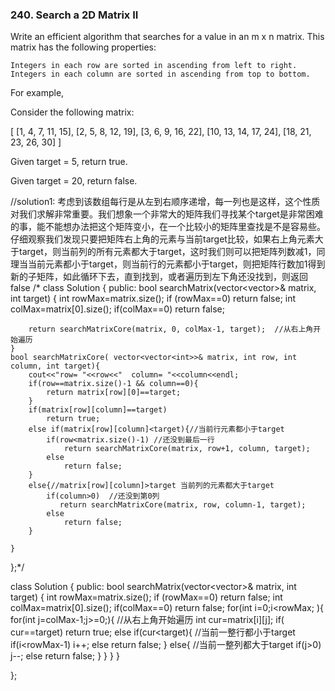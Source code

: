### 240. Search a 2D Matrix II

Write an efficient algorithm that searches for a value in an m x n matrix. This matrix has the following properties:

    Integers in each row are sorted in ascending from left to right.
    Integers in each column are sorted in ascending from top to bottom.

For example,

Consider the following matrix:

[
  [1,   4,  7, 11, 15],
  [2,   5,  8, 12, 19],
  [3,   6,  9, 16, 22],
  [10, 13, 14, 17, 24],
  [18, 21, 23, 26, 30]
]

Given target = 5, return true.

Given target = 20, return false.

//solution1: 考虑到该数组每行是从左到右顺序递增，每一列也是这样，这个性质对我们求解非常重要。我们想象一个非常大的矩阵我们寻找某个target是非常困难的事，能不能想办法把这个矩阵变小，在一个比较小的矩阵里查找是不是容易些。仔细观察我们发现只要把矩阵右上角的元素与当前target比较，如果右上角元素大于target，则当前列的所有元素都大于target，这时我们则可以把矩阵列数减1，同理当当前元素都小于target，则当前行的元素都小于target，则把矩阵行数加1得到新的子矩阵，如此循环下去，直到找到，或者遍历到左下角还没找到，则返回false
/*
class Solution {
public:
    bool searchMatrix(vector<vector<int>>& matrix, int target) {
        int rowMax=matrix.size();
        if (rowMax==0)
            return false;
        int colMax=matrix[0].size();
        if(colMax==0)
            return false;
        
        return searchMatrixCore(matrix, 0, colMax-1, target);  //从右上角开始遍历
    }
    bool searchMatrixCore( vector<vector<int>>& matrix, int row, int column, int target){
        cout<<"row= "<<row<<"  column= "<<column<<endl;
        if(row==matrix.size()-1 && column==0){
            return matrix[row][0]==target;
        }
        if(matrix[row][column]==target)
            return true;
        else if(matrix[row][column]<target){//当前行元素都小于target
            if(row<matrix.size()-1) //还没到最后一行
                return searchMatrixCore(matrix, row+1, column, target);
            else
                return false;
        }  
        else{//matrix[row][column]>target 当前列的元素都大于target
            if(column>0)  //还没到第0列
               return searchMatrixCore(matrix, row, column-1, target);
            else
                return false;
        }      
            
    }
};*/

class Solution {
public:
    bool searchMatrix(vector<vector<int>>& matrix, int target) {
        int rowMax=matrix.size();
        if (rowMax==0)
            return false;
        int colMax=matrix[0].size();
        if(colMax==0)
            return false;
        for(int i=0;i<rowMax; ){
            for(int j=colMax-1;j>=0;){   //从右上角开始遍历
                int cur=matrix[i][j];
                if( cur==target)
                    return true;
                else if(cur<target){ //当前一整行都小于target
                    if(i<rowMax-1)
                        i++;
                    else
                        return false;
                }
                else{   //当前一整列都大于target
                    if(j>0)  
                        j--;
                    else
                        return false;
                }
            }
        }
    }
   
};
